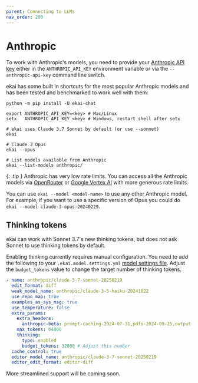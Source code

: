 ```yaml
---
parent: Connecting to LLMs
nav_order: 200
---
```


# Anthropic

To work with Anthropic's models, you need to provide your
[Anthropic API key](https://docs.anthropic.com/claude/reference/getting-started-with-the-api)
either in the `ANTHROPIC_API_KEY` environment variable or
via the `--anthropic-api-key` command line switch.

ekai has some built in shortcuts for the most popular Anthropic models and
has been tested and benchmarked to work well with them:

```
python -m pip install -U ekai-chat

export ANTHROPIC_API_KEY=<key> # Mac/Linux
setx   ANTHROPIC_API_KEY <key> # Windows, restart shell after setx

# ekai uses Claude 3.7 Sonnet by default (or use --sonnet)
ekai

# Claude 3 Opus
ekai --opus

# List models available from Anthropic
ekai --list-models anthropic/
```

{: .tip }
Anthropic has very low rate limits. 
You can access all the Anthropic models via
[OpenRouter](openrouter.md)
or [Google Vertex AI](vertex.md)
with more generous rate limits.

You can use `ekai --model <model-name>` to use any other Anthropic model.
For example, if you want to use a specific version of Opus
you could do `ekai --model claude-3-opus-20240229`.

## Thinking tokens

ekai can work with Sonnet 3.7's new thinking tokens, but does not ask Sonnet to use
thinking tokens by default.

Enabling thinking currently requires manual configuration.
You need to add the following to your `.ekai.model.settings.yml` 
[model settings file](/docs/config/adv-model-settings.html#model-settings).
Adjust the `budget_tokens` value to change the target number of thinking tokens.

```yaml
- name: anthropic/claude-3-7-sonnet-20250219
  edit_format: diff
  weak_model_name: anthropic/claude-3-5-haiku-20241022
  use_repo_map: true
  examples_as_sys_msg: true
  use_temperature: false
  extra_params:
    extra_headers:
      anthropic-beta: prompt-caching-2024-07-31,pdfs-2024-09-25,output-128k-2025-02-19
    max_tokens: 64000
    thinking:
      type: enabled
      budget_tokens: 32000 # Adjust this number
  cache_control: true
  editor_model_name: anthropic/claude-3-7-sonnet-20250219
  editor_edit_format: editor-diff
```

More streamlined support will be coming soon.
